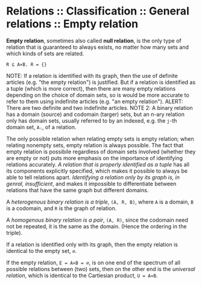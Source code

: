 # Relations :: Classification :: General relations :: Empty relation

**Empty relation**, sometimes also called **null relation**, is the only type of relation that is guaranteed to always exists, no matter how many sets and which kinds of sets are related.

`R ⊆ A⨯B. R = {}`

NOTE: If a relation is identified with its graph, then the use of definite articles (e.g. "the empty relation") is justified. But if a relation is identified as a tuple (which is more correct), then there are many empty relations depending on the choice of domain sets, so is would be more accurate to refer to them using indefinite articles (e.g. "an empty relation"). ALERT: There are two definite and two indefinite articles. NOTE 2: A binary relation has a domain (source) and codomain (targer) sets, but an n-ary relation only has domain sets, usually referred to by an indexed, e.g. the `j`-th domain set, `Aⱼ`, of a relation.

The only possible relation when relating empty sets is empty relation; when relating nonempty sets, empty relation is always possible. The fact that empty relation is possibile regardless of domain sets involved (whether they are empty or not) puts more emphasis on the importance of identifying relations accurately. *A relation that is properly identified as a tuple* has all its components explicitly specified, which makes it possible to always be able to tell relations apart. *Identifying a relation only by its graph is, in genral, insufficient*, and makes it impossible to differentiate between relations that have the same graph but different domains.

A *heterogenous binary relation is a triple*, `(A, R, B)`, where `A` is a domain, `B` is a codomain, and `R` is the graph of relation.

A *homogenous binary relation is a pair*, `(A, R)`, since the codomain need not be repeated, it is the same as the domain. (Hence the ordering in the triple).

If a relation is identified only with its graph, then the empty relation is identical to the empty set, `∅`.

If the empty relation, `E = A⨯B = ∅`, is on one end of the spectrum of all possible relations between (two) sets, then on the other end is the *universal relation*, which is identical to the Cartiesian product, `U = A⨯B`.
